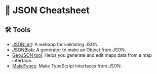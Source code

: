 # 📝 JSON Cheatsheet

## 🛠️ Tools
- [JSONLint](https://jsonlint.com/): A webapp for validating JSON.
- [JSONBlob](https://jsonblob.com/): A generator to make an Object from JSON.
- [GeoJSON tool](http://geojson.io/): Helps you generate and edit maps data from a map interface.
- [MakeTypes](https://jvilk.com/MakeTypes/): Make TypeScript interfaces from JSON.
